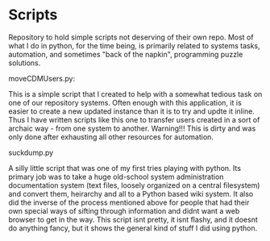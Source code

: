 # Scripts
Repository to hold simple scripts not deserving of their own repo.  Most of what I do in python, for the time being, is primarily related to systems tasks, automation, and sometimes "back of the napkin", programming puzzle solutions.

moveCDMUsers.py:

This is a simple script that I created to help with a somewhat tedious task on one of our repository systems.  Often enough with this application, it is easier to create a new updated instance than it is to try and updte it inline.  Thus I have written scripts like this one to transfer users created in a sort of archaic way - from one system to another.  Warning!!!  This is dirty and was only done after exhausting all other resources for automation.


suckdump.py

A silly little script that was one of my first tries playing with python.  Its primary job was to take a huge old-school system administration documentation system (text files, loosely organized on a central filesystem) and convert them, heirarchy and all to a Python based wiki system.  It also did the inverse of the process mentioned above for people that had their own special ways of sifting through information and didnt want a web browser to get in the way.  This script isnt pretty, it isnt flashy, and it doesnt do anything fancy, but it shows the general kind of stuff I did using python.
